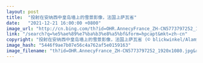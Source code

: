 ```yaml
---
layout: post
title:  "投射在安纳西中皇岛墙上的雪景影像，法国上萨瓦省"
date:   "2021-12-21 16:00:00 +0800"
image_url: "http://cn.bing.com/th?id=OHR.AnnecyFrance_ZH-CN5773797252_1920x1080.jpg&rf=LaDigue_1920x1080.jpg&pid=hp"
link: "/search?q=%e5%ae%89%e7%ba%b3%e8%a5%bf&form=hpcapt&mkt=zh-cn"
copyright: "投射在安纳西中皇岛墙上的雪景影像，法国上萨瓦省 (© blickwinkel/Alamy)"
image_hash: "5446f9ae7b07e56c4a762af5e0159163"
image_filename: "th?id=OHR.AnnecyFrance_ZH-CN5773797252_1920x1080.jpg&rf=LaDigue_1920x1080.jpg&pid=hp"
---
```

